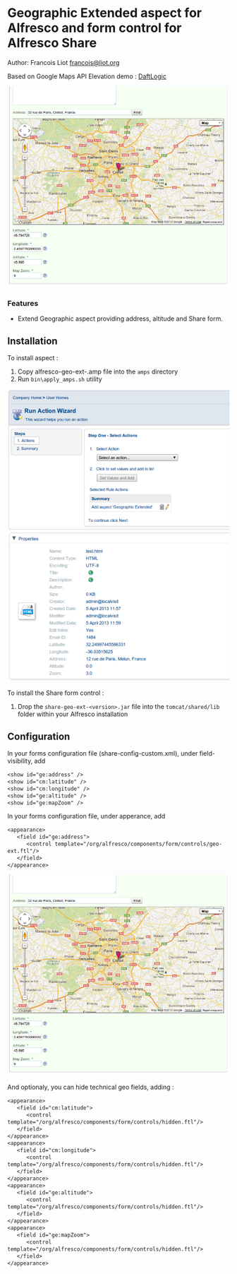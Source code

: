 Geographic Extended aspect for Alfresco and form control for Alfresco Share
====================================

Author: Francois Liot francois@liot.org

Based on Google Maps API Elevation demo : [DaftLogic](http://www.daftlogic.com/sandbox-google-maps-find-altitude.htm) 

![Dealing with aspect properties values in Share](screenshots/alfresco-share-control.png)

### Features

  * Extend Geographic aspect providing address, altitude and Share form.


Installation
------------

To install aspect :

  1. Copy alfresco-geo-ext-<version>.amp file into the `amps` directory
  2. Run `bin\apply_amps.sh` utility

![Alfresco aspect installed](screenshots/alfresco-explorer-aspect.png)
![Alfresco aspect installed](screenshots/alfresco-explorer-properties.png)

To install the Share form control :

  1. Drop the `share-geo-ext-<version>.jar` file into the `tomcat/shared/lib` folder within your Alfresco installation


Configuration
------------

In your forms configuration file (share-config-custom.xml), under field-visibility, add

    <show id="ge:address" />
    <show id="cm:latitude" />
    <show id="cm:longitude" />
    <show id="ge:altitude" />
    <show id="ge:mapZoom" />

In your forms configuration file, under apperance, add

    <appearance>
       <field id="ge:address">
          <control template="/org/alfresco/components/form/controls/geo-ext.ftl"/>
       </field>
    </appearance>

![Dealing with aspect properties values in Share](screenshots/alfresco-share-control.png)

And optionaly, you can hide technical geo fields, adding :

    <appearance>
       <field id="cm:latitude">
          <control template="/org/alfresco/components/form/controls/hidden.ftl"/>
       </field>
    </appearance>
    <appearance>
       <field id="cm:longitude">
          <control template="/org/alfresco/components/form/controls/hidden.ftl"/>
       </field>
    </appearance>
    <appearance>
       <field id="ge:altitude">
          <control template="/org/alfresco/components/form/controls/hidden.ftl"/>
       </field>
    </appearance>
    <appearance>
       <field id="ge:mapZoom">
          <control template="/org/alfresco/components/form/controls/hidden.ftl"/>
       </field>
    </appearance>

